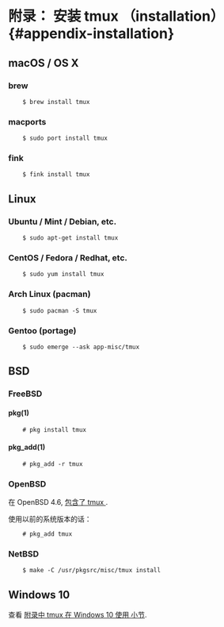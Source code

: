 # 附录： 安装 tmux （installation） {#appendix-installation}

## macOS / OS X

### brew

```shell
    $ brew install tmux
```
### macports

```shell
    $ sudo port install tmux
```
### fink

```shell
    $ fink install tmux
```
## Linux

### Ubuntu / Mint / Debian, etc.

```shell
    $ sudo apt-get install tmux
```
### CentOS / Fedora / Redhat, etc.

```shell
    $ sudo yum install tmux
```
### Arch Linux (pacman)

```shell
    $ sudo pacman -S tmux 
```
### Gentoo (portage)

```shell
    $ sudo emerge --ask app-misc/tmux
```
## BSD

### FreeBSD

#### pkg(1)

```shell
    # pkg install tmux
```
#### pkg_add(1)

```shell
    # pkg_add -r tmux
```
### OpenBSD

在 OpenBSD 4.6, [包含了 tmux ](https://www.openbsd.org/46.html).

使用以前的系统版本的话：

```shell
    # pkg_add tmux
```
### NetBSD

```shell
    $ make -C /usr/pkgsrc/misc/tmux install
```
## Windows 10

查看 [附录中 tmux 在 Windows 10 使用 小节](99-windows-bash.md).

